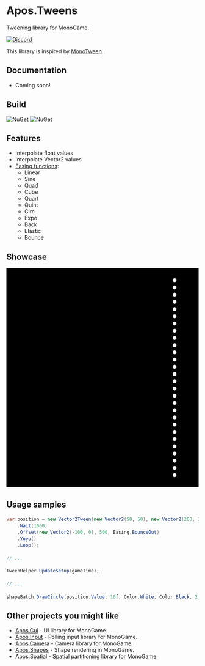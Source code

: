 # Apos.Tweens
Tweening library for MonoGame.

[![Discord](https://img.shields.io/discord/355231098122272778.svg)](https://discord.gg/MonoGame)

This library is inspired by [MonoTween](https://github.com/njlr/MonoTween).

## Documentation

* Coming soon!

## Build

[![NuGet](https://img.shields.io/nuget/v/Apos.Tweens.svg)](https://www.nuget.org/packages/Apos.Tweens/) [![NuGet](https://img.shields.io/nuget/dt/Apos.Tweens.svg)](https://www.nuget.org/packages/Apos.Tweens/)

## Features

* Interpolate float values
* Interpolate Vector2 values
* [Easing functions](https://easings.net/):
  * Linear
  * Sine
  * Quad
  * Cube
  * Quart
  * Quint
  * Circ
  * Expo
  * Back
  * Elastic
  * Bounce

## Showcase

![Apos.Tweens Showcase](Images/Showcase.gif)

## Usage samples

```csharp
var position = new Vector2Tween(new Vector2(50, 50), new Vector2(200, 200), 2000, Easing.SineIn)
    .Wait(1000)
    .Offset(new Vector2(-100, 0), 500, Easing.BounceOut)
    .Yoyo()
    .Loop();

// ...

TweenHelper.UpdateSetup(gameTime);

// ...

shapeBatch.DrawCircle(position.Value, 10f, Color.White, Color.Black, 2f);
```

## Other projects you might like

* [Apos.Gui](https://github.com/Apostolique/Apos.Gui) - UI library for MonoGame.
* [Apos.Input](https://github.com/Apostolique/Apos.Input) - Polling input library for MonoGame.
* [Apos.Camera](https://github.com/Apostolique/Apos.Camera) - Camera library for MonoGame.
* [Apos.Shapes](https://github.com/Apostolique/Apos.Shapes) - Shape rendering in MonoGame.
* [Apos.Spatial](https://github.com/Apostolique/Apos.Spatial) - Spatial partitioning library for MonoGame.
